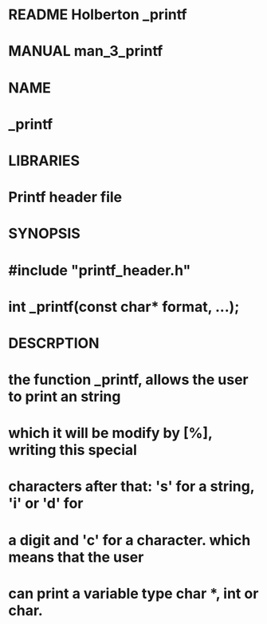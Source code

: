 # **README** Holberton _printf
# **MANUAL man_3_printf** 
#
# NAME 
#	_printf
# LIBRARIES
#	Printf header file 
# SYNOPSIS
#	#include "printf_header.h"
#	int _printf(const char* format, ...);
#
# DESCRPTION
#	the function _printf, allows the user to print an string
#	which it will be modify by [%], writing this special  
#	characters after that: 's' for a string, 'i' or 'd' for 
#	a digit and 'c' for a character. which means that the user 
#	can print a variable type char *, int or char. 
#
#
#
